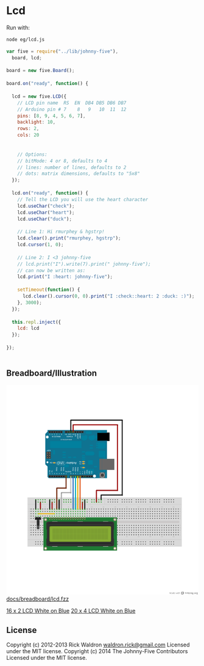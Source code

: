 # Lcd

Run with:
```bash
node eg/lcd.js
```


```javascript
var five = require("../lib/johnny-five"),
  board, lcd;

board = new five.Board();

board.on("ready", function() {

  lcd = new five.LCD({
    // LCD pin name  RS  EN  DB4 DB5 DB6 DB7
    // Arduino pin # 7    8   9   10  11  12
    pins: [8, 9, 4, 5, 6, 7],
    backlight: 10,
    rows: 2,
    cols: 20


    // Options:
    // bitMode: 4 or 8, defaults to 4
    // lines: number of lines, defaults to 2
    // dots: matrix dimensions, defaults to "5x8"
  });

  lcd.on("ready", function() {
    // Tell the LCD you will use the heart character
    lcd.useChar("check");
    lcd.useChar("heart");
    lcd.useChar("duck");

    // Line 1: Hi rmurphey & hgstrp!
    lcd.clear().print("rmurphey, hgstrp");
    lcd.cursor(1, 0);

    // Line 2: I <3 johnny-five
    // lcd.print("I").write(7).print(" johnny-five");
    // can now be written as:
    lcd.print("I :heart: johnny-five");

    setTimeout(function() {
      lcd.clear().cursor(0, 0).print("I :check::heart: 2 :duck: :)");
    }, 3000);
  });

  this.repl.inject({
    lcd: lcd
  });

});



```


## Breadboard/Illustration


![docs/breadboard/lcd.png](breadboard/lcd.png)
[docs/breadboard/lcd.fzz](breadboard/lcd.fzz)

[16 x 2 LCD White on Blue](http://www.hacktronics.com/LCDs/16-x-2-LCD-White-on-Blue/flypage.tpl.html)
[20 x 4 LCD White on Blue](http://www.hacktronics.com/LCDs/20-x-4-LCD-White-on-Blue/flypage.tpl.html)



## License
Copyright (c) 2012-2013 Rick Waldron <waldron.rick@gmail.com>
Licensed under the MIT license.
Copyright (c) 2014 The Johnny-Five Contributors
Licensed under the MIT license.
